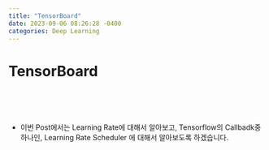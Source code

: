 ```yaml
---
title: "TensorBoard"
date: 2023-09-06 08:26:28 -0400
categories: Deep Learning
---
```


# TensorBoard

<br>
<br>
<br>

* 이번 Post에서는 Learning Rate에 대해서 알아보고, Tensorflow의 Callbadk중 하나인, Learning Rate Scheduler 에 대해서 알아보도록 하겠습니다.   
